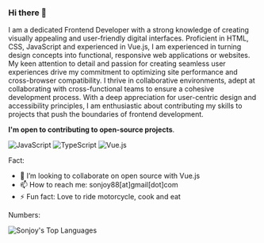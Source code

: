 ### Hi there 👋

I am a dedicated Frontend Developer with a strong knowledge of creating visually appealing and user-friendly digital interfaces. Proficient in HTML, CSS, JavaScript and experienced in Vue.js, I am experienced in turning design concepts into functional, responsive web applications or websites. My keen attention to detail and passion for creating seamless user experiences drive my commitment to optimizing site performance and cross-browser compatibility. I thrive in collaborative environments, adept at collaborating with cross-functional teams to ensure a cohesive development process. With a deep appreciation for user-centric design and accessibility principles, I am enthusiastic about contributing my skills to projects that push the boundaries of frontend development.

**I'm open to contributing to open-source projects**.

![JavaScript](https://img.shields.io/badge/JavaScript-F7DF1E?style=flat-square&logo=javascript&logoColor=black)
![TypeScript](https://img.shields.io/badge/TypeScript-007ACC?style=flat-square&logo=typescript&logoColor=white)
![Vue.js](https://img.shields.io/badge/Vue.js-35495E?style=flat-square&logo=vue.js&logoColor=4FC08D)

<!-- 
![React.js](https://img.shields.io/badge/React.js-0081CB?style=flat-square&logo=react&logoColor=61DAFB)
![Vite](https://img.shields.io/badge/Vite-593D88?style=flat-square&logo=vite&logoColor=white)
![Node.js](https://img.shields.io/badge/Node.js-43853D?style=flat-square&logo=node.js&logoColor=white)
-->

Fact:

- 👯 I’m looking to collaborate on open source with Vue.js
- 📫 How to reach me: sonjoy88[at]gmail[dot]com
- ⚡ Fun fact: Love to ride motorcycle, cook and eat

Numbers:

<!--
![Sonjoy's Stats](https://github-readme-stats.vercel.app/api?username=sonjoy-s&count_private=true&show_icons=true)
-->
![Sonjoy's Top Languages](https://github-readme-stats.vercel.app/api/top-langs/?username=sonjoy-s&layout=compact)
<!-- hide temporary as Github having API issue
![Sonjoy's Streak](https://github-readme-streak-stats.herokuapp.com/?user=sonjoy-s)
-->
